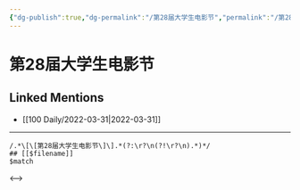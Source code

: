 ```yaml
---
{"dg-publish":true,"dg-permalink":"/第28届大学生电影节","permalink":"/第28届大学生电影节/"}
---
```


# 第28届大学生电影节

## Linked Mentions
- [[100 Daily/2022-03-31\|2022-03-31]]


---

```expander
/.*\[\[第28届大学生电影节\]\].*(?:\r?\n(?!\r?\n).*)*/
## [[$filename]]
$match
```

<-->
